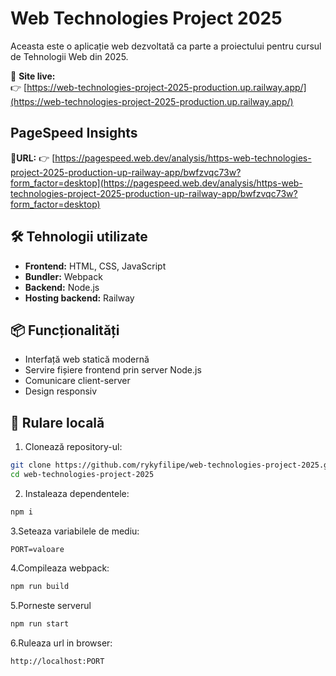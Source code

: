 # Web Technologies Project 2025

Aceasta este o aplicație web dezvoltată ca parte a proiectului pentru cursul de Tehnologii Web din 2025.

🔗 **Site live:**  
👉 [https://web-technologies-project-2025-production.up.railway.app/](https://web-technologies-project-2025-production.up.railway.app/)

## PageSpeed Insights 
🔗**URL:**
 👉 [https://pagespeed.web.dev/analysis/https-web-technologies-project-2025-production-up-railway-app/bwfzvqc73w?form_factor=desktop](https://pagespeed.web.dev/analysis/https-web-technologies-project-2025-production-up-railway-app/bwfzvqc73w?form_factor=desktop)

## 🛠️ Tehnologii utilizate

- **Frontend:** HTML, CSS, JavaScript
- **Bundler:** Webpack
- **Backend:** Node.js
- **Hosting backend:** Railway

## 📦 Funcționalități

- Interfață web statică modernă
- Servire fișiere frontend prin server Node.js
- Comunicare client-server
- Design responsiv

## 🚀 Rulare locală

1. Clonează repository-ul:

```bash
git clone https://github.com/rykyfilipe/web-technologies-project-2025.git
cd web-technologies-project-2025
```

2. Instaleaza dependentele:

```bash
npm i
```
3.Seteaza variabilele de mediu:
```.env
PORT=valoare
```
4.Compileaza webpack:
```bash
npm run build
```
5.Porneste serverul
```bash
npm run start
```
6.Ruleaza url in browser:
```bash
http://localhost:PORT
```
